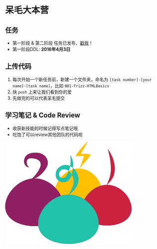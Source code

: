 # 呆毛大本营

## 任务
- 第一阶段 & 第二阶段 任务已发布，[戳我](http://ife.baidu.com/task/all)！
- 第一阶段DDL: **2016年4月3日**

## 上传代码
1. 每次开始一个新任务前，新建一个文件夹，命名为 `[task number]-[your name]-[task name]`，比如 `001-frizz-HTMLBasics`
2. 快 `push` 上来让我们看到你的爱
3. 先做完的可以代表呆毛提交

## 学习笔记 & Code Review
- 收获新技能的时候记得写点笔记哦
- 吃饱了可以review其他团队的代码啦


![Thanks Xinxin](frizz.png)
